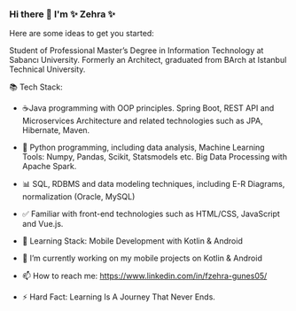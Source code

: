 ### Hi there 👋 I'm ✨ Zehra ✨

Here are some ideas to get you started:

Student of Professional Master’s Degree in Information Technology at Sabancı University.  Formerly an Architect, graduated from BArch at Istanbul Technical University.

📚 Tech Stack:

- ☕Java programming with OOP principles. Spring Boot, REST API and Microservices Architecture and related technologies such as JPA, Hibernate, Maven.

- 🐍 Python programming, including data analysis, Machine Learning Tools: Numpy, Pandas, Scikit, Statsmodels etc. Big Data Processing with Apache Spark.

- 📊 SQL, RDBMS and data modeling techniques, including E-R Diagrams, normalization (Oracle, MySQL)

- ✅ Familiar with front-end technologies such as HTML/CSS, JavaScript and Vue.js.

- 🧮 Learning Stack: Mobile Development with Kotlin & Android

- 🔭 I’m currently working on my mobile projects on Kotlin & Android

- 📫 How to reach me: https://www.linkedin.com/in/fzehra-gunes05/

- ⚡ Hard Fact: Learning Is A Journey That Never Ends.
